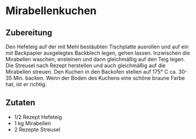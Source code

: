 # Mirabellenkuchen

## Zubereitung

Den Hefeteig auf der mit Mehl bestäubten Tischplatte ausrollen und auf ein mit Backpapier ausgelegtes Backblech legen, gehen lassen. Inzwischen die Mirabellen waschen, ensteinen und dann gleichmäßig auf den Teig legen. Die Streusel nach Rezept herstellen und auch gleichmäßig auf die Mirabellen streuen. Den Kuchen in den Backofen stellen auf 175° C ca. 30-35 Min. backen. Wenn der Boden des Kuchens eine schöne braune Farbe hat, ist er richtig.

## Zutaten

- 1/2 Rezept Hefeteig
- 1 kg Mirabellen
- 2 Rezepte Streusel
